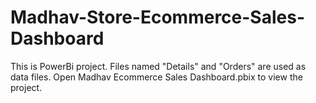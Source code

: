 # Madhav-Store-Ecommerce-Sales-Dashboard

This is PowerBi project.
Files named "Details" and "Orders" are used as data files.
Open Madhav Ecommerce Sales Dashboard.pbix to view the project.
